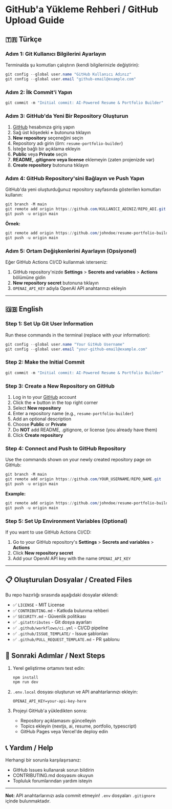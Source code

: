 # GitHub'a Yükleme Rehberi / GitHub Upload Guide

## 🇹🇷 Türkçe

### Adım 1: Git Kullanıcı Bilgilerini Ayarlayın

Terminalda şu komutları çalıştırın (kendi bilgilerinizle değiştirin):

```powershell
git config --global user.name "GitHub Kullanıcı Adınız"
git config --global user.email "github-email@example.com"
```

### Adım 2: İlk Commit'i Yapın

```powershell
git commit -m "Initial commit: AI-Powered Resume & Portfolio Builder"
```

### Adım 3: GitHub'da Yeni Bir Repository Oluşturun

1. [GitHub](https://github.com) hesabınıza giriş yapın
2. Sağ üst köşedeki **+** butonuna tıklayın
3. **New repository** seçeneğini seçin
4. Repository adı girin (örn: `resume-portfolio-builder`)
5. İsteğe bağlı bir açıklama ekleyin
6. **Public** veya **Private** seçin
7. **README, .gitignore veya license** eklemeyin (zaten projenizde var)
8. **Create repository** butonuna tıklayın

### Adım 4: GitHub Repository'sini Bağlayın ve Push Yapın

GitHub'da yeni oluşturduğunuz repository sayfasında gösterilen komutları kullanın:

```powershell
git branch -M main
git remote add origin https://github.com/KULLANICI_ADINIZ/REPO_ADI.git
git push -u origin main
```

**Örnek:**
```powershell
git remote add origin https://github.com/johndoe/resume-portfolio-builder.git
git push -u origin main
```

### Adım 5: Ortam Değişkenlerini Ayarlayın (Opsiyonel)

Eğer GitHub Actions CI/CD kullanmak isterseniz:

1. GitHub repository'nizde **Settings** > **Secrets and variables** > **Actions** bölümüne gidin
2. **New repository secret** butonuna tıklayın
3. `OPENAI_API_KEY` adıyla OpenAI API anahtarınızı ekleyin

---

## 🇬🇧 English

### Step 1: Set Up Git User Information

Run these commands in the terminal (replace with your information):

```powershell
git config --global user.name "Your GitHub Username"
git config --global user.email "your-github-email@example.com"
```

### Step 2: Make the Initial Commit

```powershell
git commit -m "Initial commit: AI-Powered Resume & Portfolio Builder"
```

### Step 3: Create a New Repository on GitHub

1. Log in to your [GitHub](https://github.com) account
2. Click the **+** button in the top right corner
3. Select **New repository**
4. Enter a repository name (e.g., `resume-portfolio-builder`)
5. Add an optional description
6. Choose **Public** or **Private**
7. Do **NOT** add README, .gitignore, or license (you already have them)
8. Click **Create repository**

### Step 4: Connect and Push to GitHub Repository

Use the commands shown on your newly created repository page on GitHub:

```powershell
git branch -M main
git remote add origin https://github.com/YOUR_USERNAME/REPO_NAME.git
git push -u origin main
```

**Example:**
```powershell
git remote add origin https://github.com/johndoe/resume-portfolio-builder.git
git push -u origin main
```

### Step 5: Set Up Environment Variables (Optional)

If you want to use GitHub Actions CI/CD:

1. Go to your GitHub repository's **Settings** > **Secrets and variables** > **Actions**
2. Click **New repository secret**
3. Add your OpenAI API key with the name `OPENAI_API_KEY`

---

## 📋 Oluşturulan Dosyalar / Created Files

Bu repo hazırlığı sırasında aşağıdaki dosyalar eklendi:

- ✅ `LICENSE` - MIT License
- ✅ `CONTRIBUTING.md` - Katkıda bulunma rehberi
- ✅ `SECURITY.md` - Güvenlik politikası
- ✅ `.gitattributes` - Git dosya ayarları
- ✅ `.github/workflows/ci.yml` - CI/CD pipeline
- ✅ `.github/ISSUE_TEMPLATE/` - Issue şablonları
- ✅ `.github/PULL_REQUEST_TEMPLATE.md` - PR şablonu

## 🚀 Sonraki Adımlar / Next Steps

1. Yerel geliştirme ortamını test edin:
   ```powershell
   npm install
   npm run dev
   ```

2. `.env.local` dosyası oluşturun ve API anahtarlarınızı ekleyin:
   ```
   OPENAI_API_KEY=your-api-key-here
   ```

3. Projeyi GitHub'a yükledikten sonra:
   - Repository açıklamasını güncelleyin
   - Topics ekleyin (nextjs, ai, resume, portfolio, typescript)
   - GitHub Pages veya Vercel'de deploy edin

## 📞 Yardım / Help

Herhangi bir sorunla karşılaşırsanız:
- GitHub Issues kullanarak sorun bildirin
- CONTRIBUTING.md dosyasını okuyun
- Topluluk forumlarından yardım isteyin

---

**Not:** API anahtarlarınızı asla commit etmeyin! `.env` dosyaları `.gitignore` içinde bulunmaktadır.
